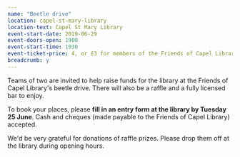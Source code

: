 ```yaml
---
name: "Beetle drive"
location: capel-st-mary-library
location-text: Capel St Mary Library
event-start-date: 2019-06-29
event-doors-open: 1900
event-start-time: 1930
event-ticket-price: 4, or £3 for members of the Friends of Capel Library
breadcrumb: y
---
```


Teams of two are invited to help raise funds for the library at the Friends of Capel Library's beetle drive. There will also be a raffle and a fully licensed bar to enjoy.

To book your places, please **fill in an entry form at the library by Tuesday 25 June**. Cash and cheques (made payable to the Friends of Capel Library) accepted.

We'd be very grateful for donations of raffle prizes. Please drop them off at the library during opening hours.
